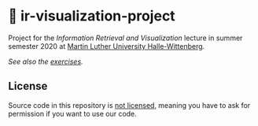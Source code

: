 # 📓 ir-visualization-project

Project for the _Information Retrieval and Visualization_ lecture in summer semester 2020 at [Martin Luther University Halle-Wittenberg](https://uni-halle.de).

_See also the [exercises](https://github.com/heinrichreimer/ir-visualization-exercises)._

## License 
Source code in this repository is [not licensed](https://choosealicense.com/no-permission/), meaning you have to ask for permission if you want to use our code.
